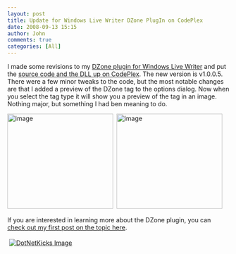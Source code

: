 ```yaml
---
layout: post
title: Update for Windows Live Writer DZone PlugIn on CodePlex
date: 2008-09-13 15:15
author: John
comments: true
categories: [All]
---
```

<p></p>  <p>I made some revisions to my <a href="/all/dzone-plugin-for-windows-live-writer/">DZone plugin for Windows Live Writer</a> and put the <a href="http://www.codeplex.com/wlwplugin4dzone">source code and the DLL up on CodePlex</a>. The new version is v1.0.0.5. There were a few minor tweaks to the code, but the most notable changes are that I added a preview of the DZone tag to the options dialog. Now when you select the tag type it will show you a preview of the tag in an image. Nothing major, but something I had ben meaning to do.</p>  <p><img title="image" style="border-right: 0px; border-top: 0px; border-left: 0px; border-bottom: 0px" height="216" alt="image" src="/wp-content/uploads/files/media/image/WindowsLiveWriter/UpdateforWindowsLiveWriterDZonePlugInonC_D566/image_6.png" width="240" border="0" />&#160; <img title="image" style="border-right: 0px; border-top: 0px; border-left: 0px; border-bottom: 0px" height="216" alt="image" src="/wp-content/uploads/files/media/image/WindowsLiveWriter/UpdateforWindowsLiveWriterDZonePlugInonC_D566/image_5.png" width="240" border="0" /> </p>  <p>If you are interested in learning more about the DZone plugin, you can <a href="/all/dzone-plugin-for-windows-live-writer/">check out my first post on the topic here</a>.</p><div class="wlWriterHeaderFooter" style="text-align:left; margin:0px; padding:4px 4px 4px 4px;"><a href="http://www.dotnetkicks.com/kick/?url=/all/update-for-windows-live-writer-dzone-plugin-on-codeplex/"><img src="http://www.dotnetkicks.com/Services/Images/KickItImageGenerator.ashx?url=/all/update-for-windows-live-writer-dzone-plugin-on-codeplex/&amp;bgcolor=0080C0&amp;fgcolor=FFFFFF&amp;border=000000&amp;cbgcolor=D4E1ED&amp;cfgcolor=000000" alt="DotNetKicks Image" border="0/"></a></div><div class="wlWriterHeaderFooter" style="text-align:left; margin:0px; padding:4px 4px 4px 4px;"><script type="text/javascript">var dzone_url = '/all/update-for-windows-live-writer-dzone-plugin-on-codeplex/'; var dzone_title = 'Update for Windows Live Writer DZone PlugIn on CodePlex'; var dzone_blurb = 'Update for Windows Live Writer DZone PlugIn on CodePlex'; var dzone_style = '2';</script><script language="javascript" src="http://widgets.dzone.com/widgets/zoneit.js"></script> </div>

